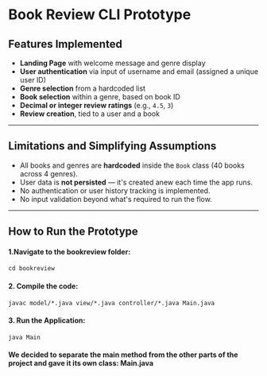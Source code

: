 # Book Review CLI Prototype



## Features Implemented

- **Landing Page** with welcome message and genre display
- **User authentication** via input of username and email (assigned a unique user ID)
- **Genre selection** from a hardcoded list
- **Book selection** within a genre, based on book ID
- **Decimal or integer review ratings** (e.g., `4.5`, `3`)
- **Review creation**, tied to a user and a book


---

## Limitations and Simplifying Assumptions

- All books and genres are **hardcoded** inside the `Book` class (40 books across 4 genres).
- User data is **not persisted** — it's created anew each time the app runs.
- No authentication or user history tracking is implemented.
- No input validation beyond what's required to run the flow.

---

## How to Run the Prototype

#### 1.Navigate to the bookreview folder:
```
cd bookreview
```

#### 2. Compile the code:
```
javac model/*.java view/*.java controller/*.java Main.java
```

#### 3. Run the Application:
```
java Main
```

#### We decided to separate the main method from the other parts of the project and gave it its own class: Main.java

